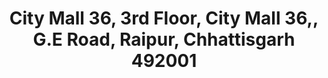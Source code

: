 ---
title: City Mall 36, 3rd Floor, City Mall 36,, G.E Road, Raipur, Chhattisgarh 492001
url: /city-mall-36-3rd-floor-city-mall-36-g-e-road-raipur-chhattisgarh-492001/
latitude: 21.236
longitude: 81.686
---